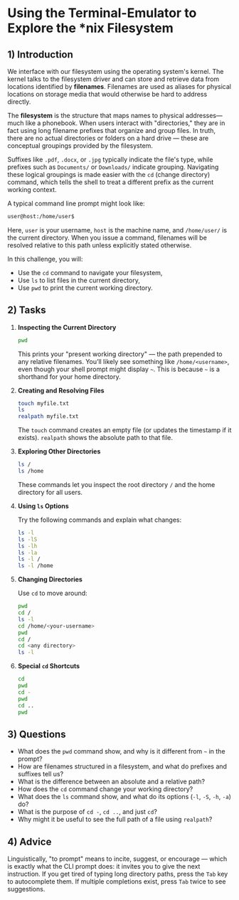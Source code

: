 <!---
{
  "depends_on": ["https://github.com/STEMgraph/e46ffb8b-00d6-44a2-ad40-552ea03b4e3a"],
  "author": "Stephan Bökelmann",
  "first_used": "2025-04-01",
  "keywords": ["shell", "filesystem", "cd", "pwd", "ls"]
}
--->

# Using the Terminal-Emulator to Explore the *nix Filesystem

## 1) Introduction

We interface with our filesystem using the operating system's kernel. The kernel talks to the filesystem driver and can store and retrieve data from locations identified by **filenames**. Filenames are used as aliases for physical locations on storage media that would otherwise be hard to address directly.

The **filesystem** is the structure that maps names to physical addresses—much like a phonebook. When users interact with "directories," they are in fact using long filename prefixes that organize and group files. In truth, there are no actual directories or folders on a hard drive — these are conceptual groupings provided by the filesystem.

Suffixes like `.pdf`, `.docx`, or `.jpg` typically indicate the file's type, while prefixes such as `Documents/` or `Downloads/` indicate grouping. Navigating these logical groupings is made easier with the `cd` (change directory) command, which tells the shell to treat a different prefix as the current working context.

A typical command line prompt might look like:

```bash
user@host:/home/user$
```

Here, `user` is your username, `host` is the machine name, and `/home/user/` is the current directory. When you issue a command, filenames will be resolved relative to this path unless explicitly stated otherwise.

In this challenge, you will:

- Use the `cd` command to navigate your filesystem,
- Use `ls` to list files in the current directory,
- Use `pwd` to print the current working directory.

## 2) Tasks

1. **Inspecting the Current Directory**

   ```bash
   pwd
   ```

   This prints your "present working directory" — the path prepended to any relative filenames. You’ll likely see something like `/home/<username>`, even though your shell prompt might display `~`. This is because `~` is a shorthand for your home directory.

2. **Creating and Resolving Files**

   ```bash
   touch myfile.txt
   ls
   realpath myfile.txt
   ```

   The `touch` command creates an empty file (or updates the timestamp if it exists). `realpath` shows the absolute path to that file.

3. **Exploring Other Directories**

   ```bash
   ls /
   ls /home
   ```

   These commands let you inspect the root directory `/` and the home directory for all users.

4. **Using `ls` Options**

   Try the following commands and explain what changes:

   ```bash
   ls -l
   ls -lS
   ls -lh
   ls -la
   ls -l /
   ls -l /home
   ```

5. **Changing Directories**

   Use `cd` to move around:

   ```bash
   pwd
   cd /
   ls -l
   cd /home/<your-username>
   pwd
   cd /
   cd <any directory>
   ls -l
   ```

6. **Special `cd` Shortcuts**

   ```bash
   cd
   pwd
   cd -
   pwd
   cd ..
   pwd
   ```

## 3) Questions

- What does the `pwd` command show, and why is it different from `~` in the prompt?
- How are filenames structured in a filesystem, and what do prefixes and suffixes tell us?
- What is the difference between an absolute and a relative path?
- How does the `cd` command change your working directory?
- What does the `ls` command show, and what do its options (`-l`, `-S`, `-h`, `-a`) do?
- What is the purpose of `cd -`, `cd ..`, and just `cd`?
- Why might it be useful to see the full path of a file using `realpath`?

## 4) Advice

Linguistically, "to prompt" means to incite, suggest, or encourage — which is exactly what the CLI prompt does: it invites you to give the next instruction. If you get tired of typing long directory paths, press the `Tab` key to autocomplete them. If multiple completions exist, press `Tab` twice to see suggestions.